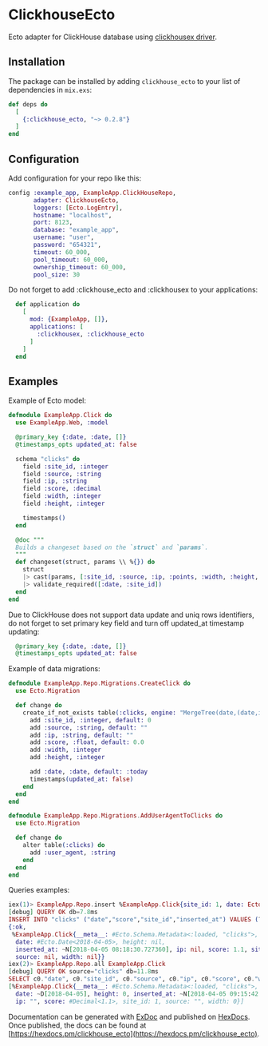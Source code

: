 # ClickhouseEcto

Ecto adapter for ClickHouse database using [clickhousex driver](http://github.com/appodeal/clickhousex).

## Installation

The package can be installed
by adding `clickhouse_ecto` to your list of dependencies in `mix.exs`:

```elixir
def deps do
  [
    {:clickhouse_ecto, "~> 0.2.8"}
  ]
end
```

## Configuration
Add configuration for your repo like this:

```elixir
config :example_app, ExampleApp.ClickHouseRepo,
       adapter: ClickhouseEcto,
       loggers: [Ecto.LogEntry],
       hostname: "localhost",
       port: 8123,
       database: "example_app",
       username: "user",
       password: "654321",
       timeout: 60_000,
       pool_timeout: 60_000,
       ownership_timeout: 60_000,
       pool_size: 30
```

Do not forget to add :clickhouse_ecto and :clickhousex to your
applications:

```elixir
  def application do
    [
      mod: {ExampleApp, []},
      applications: [
        :clickhousex, :clickhouse_ecto
      ]
    ]
  end
```

## Examples

Example of Ecto model:

```elixir
defmodule ExampleApp.Click do
  use ExampleApp.Web, :model

  @primary_key {:date, :date, []}
  @timestamps_opts updated_at: false

  schema "clicks" do
    field :site_id, :integer
    field :source, :string
    field :ip, :string
    field :score, :decimal
    field :width, :integer
    field :height, :integer

    timestamps()
  end

  @doc """
  Builds a changeset based on the `struct` and `params`.
  """
  def changeset(struct, params \\ %{}) do
    struct
    |> cast(params, [:site_id, :source, :ip, :points, :width, :height, :date])
    |> validate_required([:date, :site_id])
  end
end
```

Due to ClickHouse does not support data update and uniq rows
identifiers, do not forget to set primary key field and turn off
updated_at timestamp updating:

```elixir
  @primary_key {:date, :date, []}
  @timestamps_opts updated_at: false
```

Example of data migrations:

```elixir
defmodule ExampleApp.Repo.Migrations.CreateClick do
  use Ecto.Migration

  def change do
    create_if_not_exists table(:clicks, engine: "MergeTree(date,(date,inserted_at,source,site_id,ip,score,width,height),8192)") do
      add :site_id, :integer, default: 0
      add :source, :string, default: ""
      add :ip, :string, default: ""
      add :score, :float, default: 0.0
      add :width, :integer
      add :height, :integer

      add :date, :date, default: :today
      timestamps(updated_at: false)
    end
  end
end

defmodule ExampleApp.Repo.Migrations.AddUserAgentToClicks do
  use Ecto.Migration

  def change do
    alter table(:clicks) do
      add :user_agent, :string
    end
  end
end
```

Queries examples:

```elixir
iex(1)> ExampleApp.Repo.insert %ExampleApp.Click{site_id: 1, date: Ecto.Date.utc, score: 1.1}
[debug] QUERY OK db=7.8ms
INSERT INTO "clicks" ("date","score","site_id","inserted_at") VALUES (?,?,?,?) [{2018, 4, 5}, 1.1, 1, {{2018, 4, 5}, {8, 18, 30, 727360}}]
{:ok,
 %ExampleApp.Click{__meta__: #Ecto.Schema.Metadata<:loaded, "clicks">,
  date: #Ecto.Date<2018-04-05>, height: nil,
  inserted_at: ~N[2018-04-05 08:18:30.727360], ip: nil, score: 1.1, site_id: 1,
  source: nil, width: nil}}
iex(2)> ExampleApp.Repo.all ExampleApp.Click
[debug] QUERY OK source="clicks" db=11.8ms
SELECT c0."date", c0."site_id", c0."source", c0."ip", c0."score", c0."width", c0."height", c0."inserted_at" FROM "clicks" AS c0 []
[%ExampleApp.Click{__meta__: #Ecto.Schema.Metadata<:loaded, "clicks">,
  date: ~D[2018-04-05], height: 0, inserted_at: ~N[2018-04-05 09:15:42.000000],
  ip: "", score: #Decimal<1.1>, site_id: 1, source: "", width: 0}]
```

Documentation can be generated with [ExDoc](https://github.com/elixir-lang/ex_doc)
and published on [HexDocs](https://hexdocs.pm). Once published, the docs can
be found at [https://hexdocs.pm/clickhouse_ecto](https://hexdocs.pm/clickhouse_ecto).

